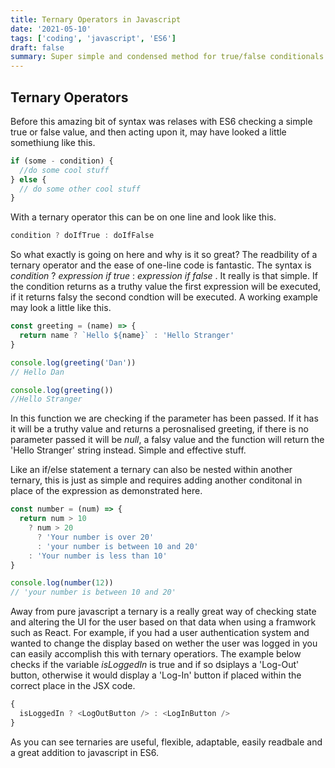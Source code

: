 ```yaml
---
title: Ternary Operators in Javascript
date: '2021-05-10'
tags: ['coding', 'javascript', 'ES6']
draft: false
summary: Super simple and condensed method for true/false conditionals
---
```


## Ternary Operators

Before this amazing bit of syntax was relases with ES6 checking a simple true or false value, and then acting upon it, may have looked a little somethiung like this.

```js
if (some - condition) {
  //do some cool stuff
} else {
  // do some other cool stuff
}
```

With a ternary operator this can be on one line and look like this.

```js
condition ? doIfTrue : doIfFalse
```

So what exactly is going on here and why is it so great? The readbility of a ternary operator and the ease of one-line code is fantastic. The syntax is _condition_ ? _expression if true_ : _expression if false_ . It really is that simple. If the condition returns as a truthy value the first expression will be executed, if it returns falsy the second condtion will be executed. A working example may look a little like this.

```js
const greeting = (name) => {
  return name ? `Hello ${name}` : 'Hello Stranger'
}

console.log(greeting('Dan'))
// Hello Dan

console.log(greeting())
//Hello Stranger
```

In this function we are checking if the parameter has been passed. If it has it will be a truthy value and returns a perosnalised greeting, if there is no parameter passed it will be _null_, a falsy value and the function will return the 'Hello Stranger' string instead. Simple and effective stuff.

Like an if/else statement a ternary can also be nested within another ternary, this is just as simple and requires adding another conditonal in place of the expression as demonstrated here.

```js
const number = (num) => {
  return num > 10
    ? num > 20
      ? 'Your number is over 20'
      : 'your number is between 10 and 20'
    : 'Your number is less than 10'
}

console.log(number(12))
// 'your number is between 10 and 20'
```

Away from pure javascript a ternary is a really great way of checking state and altering the UI for the user based on that data when using a framwork such as React. For example, if you had a user authentication system and wanted to change the display based on wether the user was logged in you can easily accomplish this with ternary operatiors. The example below checks if the variable _isLoggedIn_ is true and if so dsiplays a 'Log-Out' button, otherwise it would display a 'Log-In' button if placed within the correct place in the JSX code.

```js
{
  isLoggedIn ? <LogOutButton /> : <LogInButton />
}
```

As you can see ternaries are useful, flexible, adaptable, easily readbale and a great addition to javascript in ES6.
